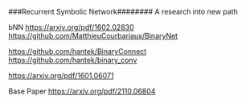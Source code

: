 ###Recurrent Symbolic Network########
A research into new path

bNN 
https://arxiv.org/pdf/1602.02830
https://github.com/MatthieuCourbariaux/BinaryNet


https://github.com/hantek/BinaryConnect
https://github.com/hantek/binary_conv

https://arxiv.org/pdf/1601.06071

Base Paper
https://arxiv.org/pdf/2110.06804